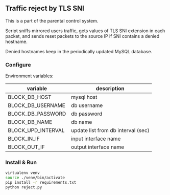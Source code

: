 ## Traffic reject by TLS SNI

This is a part of the parental control system. 

Script sniffs mirrored users traffic, gets values of TLS SNI extension in each packet, 
and sends reset packets to the source IP if SNI contains a denied hostname.

Denied hostnames keep in the periodically updated MySQL database.

### Configure

Environment variables:

| variable           | description                        |
|--------------------|------------------------------------|
| BLOCK_DB_HOST      | mysql host                         |
| BLOCK_DB_USERNAME  | db username                        |
| BLOCK_DB_PASSWORD  | db password                        |
| BLOCK_DB_NAME      | db name                            |
| BLOCK_UPD_INTERVAL | update list from db interval (sec) |
| BLOCK_IN_IF        | input interface name               |
| BLOCK_OUT_IF       | output interface name              |


### Install & Run
```bash
virtualenv venv
source ./venv/bin/activate
pip install -r requirements.txt
python reject.py
```
